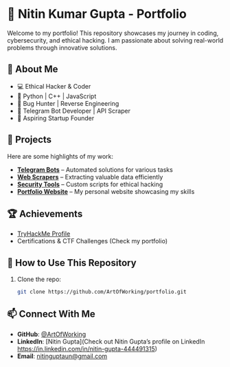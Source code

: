 # 🚀 Nitin Kumar Gupta - Portfolio  

Welcome to my portfolio! This repository showcases my journey in coding, cybersecurity, and ethical hacking. I am passionate about solving real-world problems through innovative solutions.  

## 📌 About Me  

- 💻 Ethical Hacker & Coder  
- 🐍 Python | C++ | JavaScript  
- 🔎 Bug Hunter | Reverse Engineering  
- 🤖 Telegram Bot Developer | API Scraper  
- 🎯 Aspiring Startup Founder  

## 🌟 Projects  

Here are some highlights of my work:  

- **[Telegram Bots](#)** – Automated solutions for various tasks  
- **[Web Scrapers](#)** – Extracting valuable data efficiently  
- **[Security Tools](#)** – Custom scripts for ethical hacking  
- **[Portfolio Website](#)** – My personal website showcasing my skills  

## 🏆 Achievements  

- [TryHackMe Profile](https://tryhackme.com/p/ArtOfWorking)  
- Certifications & CTF Challenges (Check my portfolio)  

## 📌 How to Use This Repository  

1. Clone the repo:  
   ```sh
   git clone https://github.com/ArtOfWorking/portfolio.git


## 📫 Connect With Me  

- **GitHub**: [@ArtOfWorking](https://github.com/ArtOfWorking)  
- **LinkedIn**: [Nitin Gupta](Check out Nitin Gupta’s profile on LinkedIn https://in.linkedin.com/in/nitin-gupta-444491315)
- **Email**: [nitinguptaun@gmail.com](mailto:nitinguptaun@gmail.com)  
